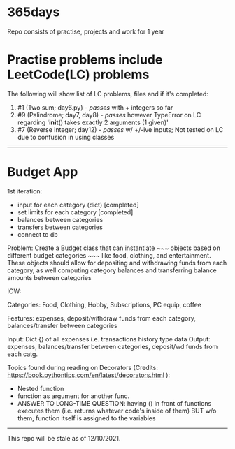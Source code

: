 # 365days
Repo consists of practise, projects and work for 1 year


# Practise problems include LeetCode(LC) problems
The following will show list of LC problems, files and if it's completed:

1. #1 (Two sum; day6.py) - *passes* with + integers so far
2. #9 (Palindrome; day7, day8) - *passes* however TypeError on LC regarding  '__init__() takes exactly 2 arguments (1 given)'
3. #7 (Reverse integer; day12) - *passes* w/ +/-ive inputs; Not tested on LC due to confusion in using classes

------

# Budget App

1st iteration:

- input for each category (dict) [completed]
- set limits for each category [completed]
- balances between categories
- transfers between categories
- connect to db


Problem: Create a Budget class that can instantiate ~~~ objects based on different budget categories ~~~ like food, clothing, and entertainment. These objects should allow for depositing and withdrawing funds from each category, as well computing category balances and transferring balance amounts between categories

IOW:

Categories: Food, Clothing, Hobby, Subscriptions, PC equip, coffee

Features: expenses,
           deposit/withdraw funds from each category,
             balances/transfer between categories

Input: Dict {} of all expenses i.e. transactions history type data
Output: expenses, balances/transfer between categories, deposit/wd funds from each catg.

Topics found during reading on Decorators (Credits: https://book.pythontips.com/en/latest/decorators.html ):
- Nested function
- function as argument for another func.
- ANSWER TO LONG-TIME QUESTION: having () in front of functions executes them (i.e. returns whatever code's inside of them) BUT w/o them, function itself is assigned to the variables

----------

This repo will be stale as of 12/10/2021.
